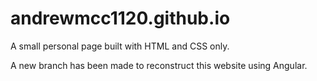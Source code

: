# andrewmcc1120.github.io
A small personal page built with HTML and CSS only. 

A new branch has been made to reconstruct this website using Angular. 
